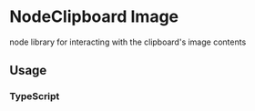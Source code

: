 # NodeClipboard Image

node library for interacting with the clipboard's image contents  

## Usage

### TypeScript  

```typescript

```